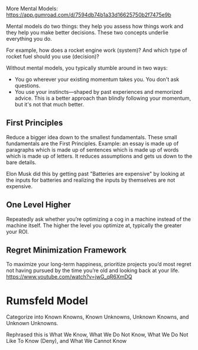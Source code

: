 More Mental Models: https://app.gumroad.com/d/7594db74b1a33d16625750b2f7475e9b

Mental models do two things: they help you assess how things work and they help you make better decisions. These two concepts underlie everything you do.

For example, how does a rocket engine work (system)? And which type of rocket fuel should you use (decision)?

Without mental models, you typically stumble around in two ways:

- You go wherever your existing momentum takes you. You don't ask questions.
- You use your instincts—shaped by past experiences and memorized advice. This is a better approach than blindly following your momentum, but it's not that much better.

## First Principles

Reduce a bigger idea down to the smallest fundamentals. These small fundamentals are the First Principles. Example: an essay is made up of paragraphs which is made up of sentences which is made up of words which is made up of letters. It reduces assumptions and gets us down to the bare details.

Elon Musk did this by getting past "Batteries are expensive" by looking at the inputs for batteries and realizing the inputs by themselves are not expensive.

## One Level Higher

Repeatedly ask whether you’re optimizing a cog in a machine instead of the machine itself. The higher the level you optimize at, typically the greater your ROI.

## Regret Minimization Framework

To maximize your long-term happiness, prioritize projects you’d most regret not having pursued by the time you’re old and looking back at your life. https://www.youtube.com/watch?v=jwG_qR6XmDQ

# Rumsfeld Model

Categorize into Known Knowns, Known Unknowns, Unknown Knowns, and Unknown Unknowns.

Rephrased this is What We Know, What We Do Not Know, What We Do Not Like To Know (Deny), and What We Cannot Know
